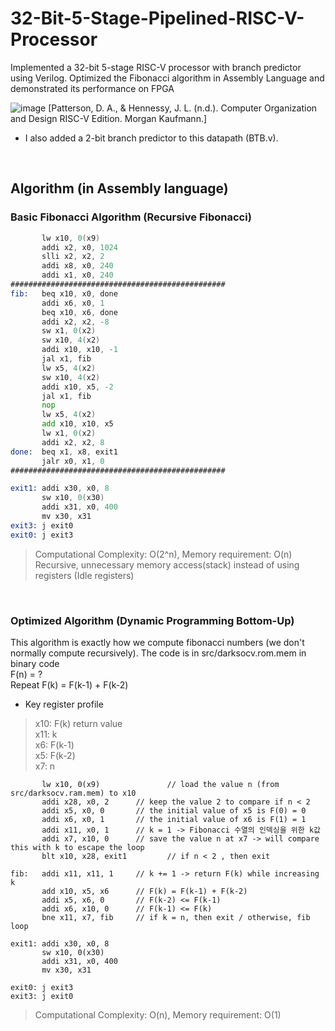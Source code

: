 # 32-Bit-5-Stage-Pipelined-RISC-V-Processor
Implemented a 32-bit 5-stage RISC-V processor with branch predictor using Verilog. Optimized the Fibonacci algorithm in Assembly Language and demonstrated its performance on FPGA

![image](https://github.com/JMHYU/32-Bit-5-Stage-Pipelined-RISC-V-Processor-/assets/165994759/a68d0767-f77c-4507-9b67-c5909f8e840d)
[Patterson, D. A., & Hennessy, J. L. (n.d.). Computer Organization and Design RISC-V Edition. Morgan Kaufmann.]
<br/>
- I also added a 2-bit branch predictor to this datapath (BTB.v).
<br/>

## Algorithm (in Assembly language)

### Basic Fibonacci Algorithm (Recursive Fibonacci)

```asm
       lw x10, 0(x9)
       addi x2, x0, 1024
       slli x2, x2, 2
       addi x8, x0, 240
       addi x1, x0, 240
################################################
fib:   beq x10, x0, done
       addi x6, x0, 1
       beq x10, x6, done
       addi x2, x2, -8
       sw x1, 0(x2)
       sw x10, 4(x2)
       addi x10, x10, -1
       jal x1, fib
       lw x5, 4(x2)
       sw x10, 4(x2)
       addi x10, x5, -2
       jal x1, fib
       nop
       lw x5, 4(x2)
       add x10, x10, x5
       lw x1, 0(x2)
       addi x2, x2, 8
done:  beq x1, x8, exit1
       jalr x0, x1, 0
################################################

exit1: addi x30, x0, 8
       sw x10, 0(x30)
       addi x31, x0, 400
       mv x30, x31       
exit3: j exit0
exit0: j exit3
```
> Computational Complexity: O(2^n), Memory requirement: O(n) <br/>
> Recursive, unnecessary memory access(stack) instead of using registers (Idle registers)

<br/>

### Optimized Algorithm (Dynamic Programming Bottom-Up)

This algorithm is exactly how we compute fibonacci numbers (we don't normally compute recursively). The code is in src/darksocv.rom.mem in binary code <br/>
F(n) = ? <br/>
Repeat F(k) = F(k-1) + F(k-2) <br/>

- Key register profile <br/>
> x10: F(k) return value <br/>
> x11: k <br/>
> x6: F(k-1) <br/>
> x5: F(k-2) <br/>
> x7: n <br/>

```assembly
       lw x10, 0(x9)               // load the value n (from src/darksocv.ram.mem) to x10
       addi x28, x0, 2 		// keep the value 2 to compare if n < 2
       addi x5, x0, 0		// the initial value of x5 is F(0) = 0
       addi x6, x0, 1		// the initial value of x6 is F(1) = 1
       addi x11, x0, 1		// k = 1 -> Fibonacci 수열의 인덱싱을 위한 k값
       addi x7, x10, 0		// save the value n at x7 -> will compare this with k to escape the loop
       blt x10, x28, exit1	       // if n < 2 , then exit

fib:   addi x11, x11, 1		// k += 1 -> return F(k) while increasing k
       add x10, x5, x6		// F(k) = F(k-1) + F(k-2)
       addi x5, x6, 0		// F(k-2) <= F(k-1)
       addi x6, x10, 0		// F(k-1) <= F(k)
       bne x11, x7, fib		// if k = n, then exit / otherwise, fib loop

exit1: addi x30, x0, 8
       sw x10, 0(x30)
       addi x31, x0, 400
       mv x30, x31
       
exit0: j exit3
exit3: j exit0
```

> Computational Complexity: O(n), Memory requirement: O(1)
> 


